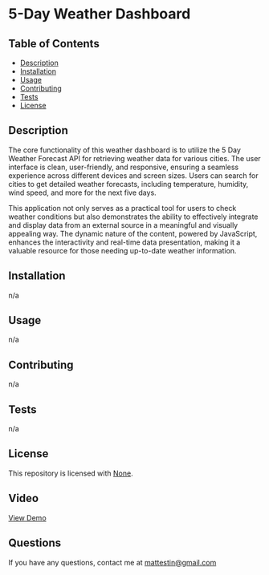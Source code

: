 # 5-Day Weather Dashboard

[//]: # (  [![License: None]&#40;https://img.shields.io/badge/license-Unlicense-blue.svg&#41;]&#40;http://unlicense.org/&#41;)
## Table of Contents
- [Description](#description)
- [Installation](#installation)
- [Usage](#usage)
- [Contributing](#contributing)
- [Tests](#tests)
- [License](#license)

## Description
The core functionality of this weather dashboard is to utilize the 5 Day Weather Forecast API for retrieving weather data for various cities. The user interface is clean, user-friendly, and responsive, ensuring a seamless experience across different devices and screen sizes. Users can search for cities to get detailed weather forecasts, including temperature, humidity, wind speed, and more for the next five days.

This application not only serves as a practical tool for users to check weather conditions but also demonstrates the ability to effectively integrate and display data from an external source in a meaningful and visually appealing way. The dynamic nature of the content, powered by JavaScript, enhances the interactivity and real-time data presentation, making it a valuable resource for those needing up-to-date weather information.
## Installation
n/a

## Usage
n/a

## Contributing 
n/a

## Tests 
n/a

## License 
This repository is licensed with [None](http://unlicense.org/).


## Video  
[View Demo]()

## Questions 
If you have any questions, contact me at [mattestin@gmail.com](mailto:mattestin@gmail.com)
